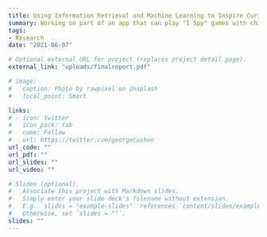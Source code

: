 ```yaml
---
title: Using Information Retrieval and Machine Learning to Inspire Curiosity Driven Learning For Children
summary: Working on part of an app that can play "I Spy" games with children
tags:
- Research
date: "2021-06-07"

# Optional external URL for project (replaces project detail page).
external_link: "uploads/finalreport.pdf" 

# image:
#   caption: Photo by rawpixel on Unsplash
#   focal_point: Smart

links:
# - icon: twitter
#   icon_pack: fab
#   name: Follow
#   url: https://twitter.com/georgecushen
url_code: ""
url_pdf: ""
url_slides: ""
url_video: ""

# Slides (optional).
#   Associate this project with Markdown slides.
#   Simply enter your slide deck's filename without extension.
#   E.g. `slides = "example-slides"` references `content/slides/example-slides.md`.
#   Otherwise, set `slides = ""`.
slides: ""
---
```

